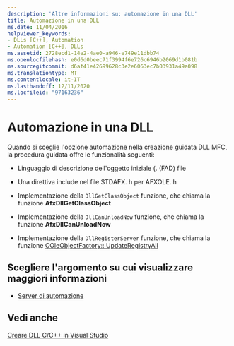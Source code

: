 ```yaml
---
description: 'Altre informazioni su: automazione in una DLL'
title: Automazione in una DLL
ms.date: 11/04/2016
helpviewer_keywords:
- DLLs [C++], Automation
- Automation [C++], DLLs
ms.assetid: 2728ecd1-14e2-4ae0-a946-e749e11dbb74
ms.openlocfilehash: e0d6d0beec71f3994f6e726c6946b2069d1b081b
ms.sourcegitcommit: d6af41e42699628c3e2e6063ec7b03931a49a098
ms.translationtype: MT
ms.contentlocale: it-IT
ms.lasthandoff: 12/11/2020
ms.locfileid: "97163236"
---
```

# <a name="automation-in-a-dll"></a>Automazione in una DLL

Quando si sceglie l'opzione automazione nella creazione guidata DLL MFC, la procedura guidata offre le funzionalità seguenti:

- Linguaggio di descrizione dell'oggetto iniziale (. (FAD) file

- Una direttiva include nel file STDAFX. h per AFXOLE. h

- Implementazione della `DllGetClassObject` funzione, che chiama la funzione **AfxDllGetClassObject**

- Implementazione della `DllCanUnloadNow` funzione, che chiama la funzione **AfxDllCanUnloadNow**

- Implementazione della `DllRegisterServer` funzione, che chiama la funzione [COleObjectFactory:: UpdateRegistryAll](../mfc/reference/coleobjectfactory-class.md#updateregistryall)

## <a name="what-do-you-want-to-know-more-about"></a>Scegliere l'argomento su cui visualizzare maggiori informazioni

- [Server di automazione](../mfc/automation-servers.md)

## <a name="see-also"></a>Vedi anche

[Creare DLL C/C++ in Visual Studio](dlls-in-visual-cpp.md)
